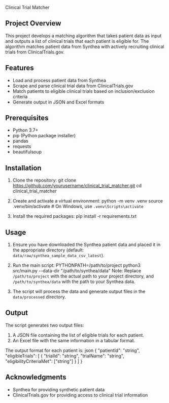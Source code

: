 Clinical Trial Matcher

## Project Overview

This project develops a matching algorithm that takes patient data as input and outputs a list of clinical trials that each patient is eligible for. The algorithm matches patient data from Synthea with actively recruiting clinical trials from ClinicalTrials.gov.

## Features

- Load and process patient data from Synthea
- Scrape and parse clinical trial data from ClinicalTrials.gov
- Match patients to eligible clinical trials based on inclusion/exclusion criteria
- Generate output in JSON and Excel formats

## Prerequisites

- Python 3.7+
- pip (Python package installer)
- pandas
- requests
- beautifulsoup

## Installation

1. Clone the repository:
   git clone https://github.com/yourusername/clinical_trial_matcher.git
   cd clinical_trial_matcher

2. Create and activate a virtual environment:
   python -m venv .venv
   source .venv/bin/activate  # On Windows, use `.venv\Scripts\activate`
   

3. Install the required packages: pip install -r requirements.txt
   

## Usage

1. Ensure you have downloaded the Synthea patient data and placed it in the appropriate directory (default: `data/raw/synthea_sample_data_csv_latest`).

2. Run the main script: PYTHONPATH=/path/to/project python3 src/main.py --data-dir "/path/to/synthea/data"
   Note: Replace `/path/to/project` with the actual path to your project directory, and `/path/to/synthea/data` with the path to your Synthea data.

3. The script will process the data and generate output files in the `data/processed` directory.

## Output

The script generates two output files:
1. A JSON file containing the list of eligible trials for each patient.
2. An Excel file with the same information in a tabular format.

The output format for each patient is:
json
{
  "patientId": "string",
  "eligibleTrials": [
    {
      "trialId": "string",
      "trialName": "string",
      "eligibilityCriteriaMet": ["string"]
    }
  ]
}

## Acknowledgments

- Synthea for providing synthetic patient data
- ClinicalTrials.gov for providing access to clinical trial information
